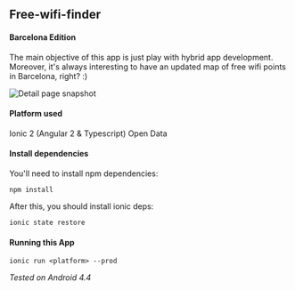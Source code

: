 ## Free-wifi-finder
#### Barcelona Edition
The main objective of this app is just play with hybrid app development. Moreover, it's always interesting to have an updated map of free wifi points in Barcelona, right? :)

![Detail page snapshot](http://i.imgur.com/CfuLHEB.png)

#### Platform used

Ionic 2 (Angular 2 & Typescript)
Open Data

#### Install dependencies

You'll need to install npm dependencies:

    npm install

After this, you should install ionic deps:

    ionic state restore

#### Running this App

    ionic run <platform> --prod



*Tested on Android 4.4*